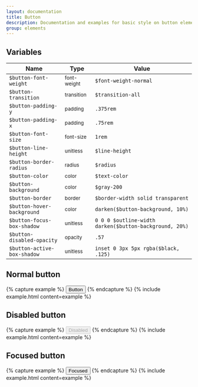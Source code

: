 ```yaml
---
layout: documentation
title: Button
description: Documentation and examples for basic style on button element.
group: elements
---
```



## Variables

| Name  | Type  | Value |
| ----- | ----- | ----- |
| `$button-font-weight` | <small>font-weight</small> | `$font-weight-normal` |
| `$button-transition` | <small>transition</small> | `$transition-all` |
| `$button-padding-y` | <small>padding</small> |  `.375rem` |
| `$button-padding-x` | <small>padding</small> | `.75rem` |
| `$button-font-size` | <small>font-size</small> |   `1rem` |
| `$button-line-height` | <small>unitless</small> | `$line-height` |
| `$button-border-radius` | <small>radius</small> | `$radius` |
| `$button-color` | <small>color</small> | <span class="small-box" style="background:#343a40"></span> `$text-color` |
| `$button-background` | <small>color</small> | <span class="small-box" style="background:#e9ecef"></span> `$gray-200` |
| `$button-border` | <small>border</small> | `$border-width solid transparent` |
| `$button-hover-background` | <small>color</small> | <span class="small-box" style="background:#cbd3da"></span> `darken($button-background, 10%)` |
| `$button-focus-box-shadow` | <small>unitless</small> | `0 0 0 $outline-width darken($button-background, 20%)` |
| `$button-disabled-opacity` | <small>opacity</small> | `.57` |
| `$button-active-box-shadow` | <small>unitless</small> | `inset 0 3px 5px rgba($black, .125)` |


## Normal button

{% capture example %}
<button type="button">Button</button>
{% endcapture %}
{% include example.html content=example %}


## Disabled button

{% capture example %}
<button type="button" disabled>Disabled</button>
{% endcapture %}
{% include example.html content=example %}


## Focused button

{% capture example %}
<button class="focus" type="button">Focused</button>
{% endcapture %}
{% include example.html content=example %}
